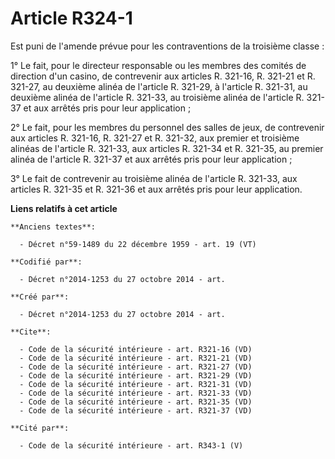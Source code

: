 # Article R324-1

Est puni de l'amende prévue pour les contraventions de la troisième classe : 

1° Le fait, pour le directeur responsable ou les membres des comités de direction d'un casino, de contrevenir aux articles R.
321-16, R. 321-21 et R. 321-27, au deuxième alinéa de l'article R. 321-29, à l'article R. 321-31, au deuxième alinéa de
l'article R. 321-33, au troisième alinéa de l'article R. 321-37 et aux arrêtés pris pour leur application ; 

2° Le fait, pour les membres du personnel des salles de jeux, de contrevenir aux articles R. 321-16, R. 321-27 et R. 321-32,
aux premier et troisième alinéas de l'article R. 321-33, aux articles R. 321-34 et R. 321-35, au premier alinéa de l'article
R. 321-37 et aux arrêtés pris pour leur application ; 

3° Le fait de contrevenir au troisième alinéa de l'article R. 321-33, aux articles R. 321-35 et R. 321-36 et aux arrêtés pris
pour leur application.

**Liens relatifs à cet article**

	**Anciens textes**:

	  - Décret n°59-1489 du 22 décembre 1959 - art. 19 (VT)

	**Codifié par**:

	  - Décret n°2014-1253 du 27 octobre 2014 - art.

	**Créé par**:

	  - Décret n°2014-1253 du 27 octobre 2014 - art.

	**Cite**:

	  - Code de la sécurité intérieure - art. R321-16 (VD)
	  - Code de la sécurité intérieure - art. R321-21 (VD)
	  - Code de la sécurité intérieure - art. R321-27 (VD)
	  - Code de la sécurité intérieure - art. R321-29 (VD)
	  - Code de la sécurité intérieure - art. R321-31 (VD)
	  - Code de la sécurité intérieure - art. R321-33 (VD)
	  - Code de la sécurité intérieure - art. R321-35 (VD)
	  - Code de la sécurité intérieure - art. R321-37 (VD)

	**Cité par**:

	  - Code de la sécurité intérieure - art. R343-1 (V)
